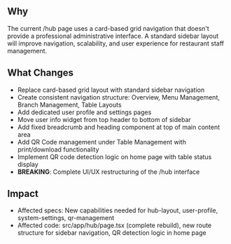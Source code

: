 ## Why
The current /hub page uses a card-based grid navigation that doesn't provide a professional administrative interface. A standard sidebar layout will improve navigation, scalability, and user experience for restaurant staff management.

## What Changes
- Replace card-based grid layout with standard sidebar navigation
- Create consistent navigation structure: Overview, Menu Management, Branch Management, Table Layouts
- Add dedicated user profile and settings pages
- Move user info widget from top header to bottom of sidebar
- Add fixed breadcrumb and heading component at top of main content area
- Add QR Code management under Table Management with print/download functionality
- Implement QR code detection logic on home page with table status display
- **BREAKING**: Complete UI/UX restructuring of the /hub interface

## Impact
- Affected specs: New capabilities needed for hub-layout, user-profile, system-settings, qr-management
- Affected code: src/app/hub/page.tsx (complete rebuild), new route structure for sidebar navigation, QR detection logic in home page